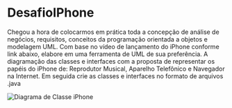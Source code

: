# DesafioIPhone

Chegou a hora de colocarmos em prática toda a concepção de análise de negócios, requisitos, conceitos da programação orientada a objetos e modelagem UML. Com base no vídeo de lançamento do iPhone conforme link abaixo, elabore em uma ferramenta de UML de sua preferência. A diagramação das classes e interfaces com a proposta de representar os papéis do iPhone de: Reprodutor Musical, Aparelho Telefônico e Navegador na Internet. Em seguida crie as classes e interfaces no formato de arquivos .java


![Diagrama de Classe iPhone](https://github.com/AdelaneJunior/DesafioIPhone/assets/114602270/88283141-ebd3-460b-9716-11f67479219f)
